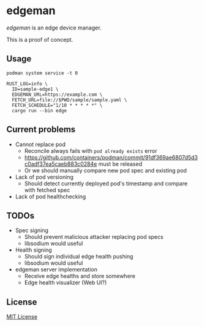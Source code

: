 # edgeman

_edgeman_ is an edge device manager.

This is a proof of concept.

## Usage

```
podman system service -t 0

RUST_LOG=info \
  ID=sample-edge1 \
  EDGEMAN_URL=https://example.com \
  FETCH_URL=file://$PWD/sample/sample.yaml \
  FETCH_SCHEDULE="1/10 * * * * *" \
  cargo run --bin edge
```

## Current problems

- Cannot replace pod
  - Reconcile always fails with `pod already exists` error
  - https://github.com/containers/podman/commit/91df369ae6807d5d3c0adf37ea5caeb883c0284e must be released
  - Or we should manually compare new pod spec and existing pod
- Lack of pod versioning
  - Should detect currently deployed pod's timestamp and compare with fetched spec
- Lack of pod healthchecking

## TODOs

- Spec signing
  - Should prevent malicious attacker replacing pod specs
  - libsodium would useful
- Health signing
  - Should sign individual edge health pushing
  - libsodium would useful
- edgeman server implementation
  - Receive edge healths and store somewhere
  - Edge health visualizer (Web UI?)

## License

[MIT License](./LICENSE)
